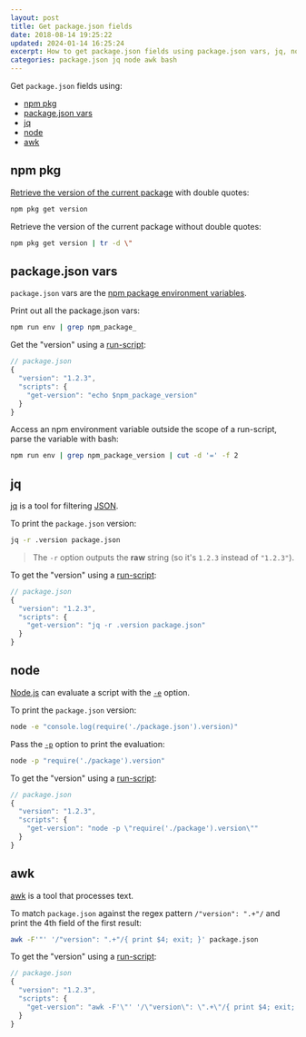 ```yaml
---
layout: post
title: Get package.json fields
date: 2018-08-14 19:25:22
updated: 2024-01-14 16:25:24
excerpt: How to get package.json fields using package.json vars, jq, node, and awk.
categories: package.json jq node awk bash
---
```


Get `package.json` fields using:

- [npm pkg](#npm-pkg)
- [package.json vars](#packagejson-vars)
- [jq](#jq)
- [node](#node)
- [awk](#awk)

## npm pkg

[Retrieve the version of the current package](https://docs.npmjs.com/cli/commands/npm-pkg) with double quotes:

```sh
npm pkg get version
```

Retrieve the version of the current package without double quotes:

```sh
npm pkg get version | tr -d \"
```

## package.json vars

`package.json` vars are the [npm package environment variables](https://docs.npmjs.com/cli/v10/using-npm/scripts#packagejson-vars).

Print out all the package.json vars:

```sh
npm run env | grep npm_package_
```

Get the "version" using a [run-script](https://docs.npmjs.com/cli/commands/npm-run-script):

```js
// package.json
{
  "version": "1.2.3",
  "scripts": {
    "get-version": "echo $npm_package_version"
  }
}
```

Access an npm environment variable outside the scope of a run-script, parse the variable with bash:

```sh
npm run env | grep npm_package_version | cut -d '=' -f 2
```

## jq

[jq](https://stedolan.github.io/jq/) is a tool for filtering [JSON](https://www.json.org/).

To print the `package.json` version:

```sh
jq -r .version package.json
```

> The `-r` option outputs the **raw** string (so it's `1.2.3` instead of `"1.2.3"`).

To get the "version" using a [run-script](https://docs.npmjs.com/cli/commands/npm-run-script):

```js
// package.json
{
  "version": "1.2.3",
  "scripts": {
    "get-version": "jq -r .version package.json"
  }
}
```

## node

[Node.js](https://nodejs.org/) can evaluate a script with the [`-e`](https://nodejs.org/api/cli.html#cli_e_eval_script) option.

To print the `package.json` version:

```sh
node -e "console.log(require('./package.json').version)"
```

Pass the [`-p`](https://nodejs.org/api/cli.html#cli_p_print_script) option to print the evaluation:

```sh
node -p "require('./package').version"
```

To get the "version" using a [run-script](https://docs.npmjs.com/cli/commands/npm-run-script):

```js
// package.json
{
  "version": "1.2.3",
  "scripts": {
    "get-version": "node -p \"require('./package').version\""
  }
}
```

## awk

[awk](https://www.gnu.org/software/gawk/manual/gawk.html#Getting-Started) is a tool that processes text.

To match `package.json` against the regex pattern `/"version": ".+"/` and print the 4th field of the first result:

```sh
awk -F'"' '/"version": ".+"/{ print $4; exit; }' package.json
```

To get the "version" using a [run-script](https://docs.npmjs.com/cli/commands/npm-run-script):

```js
// package.json
{
  "version": "1.2.3",
  "scripts": {
    "get-version": "awk -F'\"' '/\"version\": \".+\"/{ print $4; exit; }' package.json"
  }
}
```
